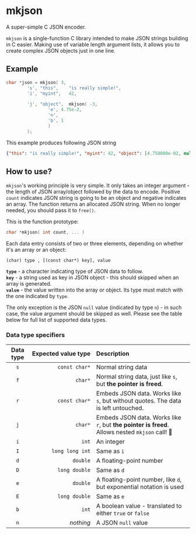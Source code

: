 # mkjson
A super-simple C JSON encoder.

`mkjson` is a single-function C library intended to make JSON strings building in C easier. Making use of variable length argument lists, it allows you to create complex JSON objects just in one line.

## Example
```cpp
char *json = mkjson( 3,
		's', "this",    "is really simple!",
		'i', "myint",   42,
		
		'j', "object",  mkjson( -3, 
				'e', 4.75e-2,
				'n',
				'b', 1
				)
		);
```

This example produces following JSON string
```json
{"this": "is really simple!", "myint": 42, "object": [4.750000e-02, null, true]}

```

## How to use?
`mkjson`'s working principle is very simple. It only takes an integer argument - the length of JSON array/object followed by the data to encode. Positive `count` indicates JSON string is going to be an object and negative indicates an array. The function returns an allocated JSON string. When no longer needed, you should pass it to `free()`.

This is the function prototype:
```cpp
char *mkjson( int count, ... )
```

Each data entry consists of two or three elements, depending on whether it's an array or an object:
```
(char) type , [(const char*) key], value
```
**`type`**  - a character indicating type of JSON data to follow.<br>
**`key`** - a string used as key in JSON object - this should skipped when an array is generated.<br>
**`value`** - the value written into the array or object. Its type must match with the one indicated by `type`.

The only exception is the JSON `null` value (indicated by type `n`) - in such case, the value argument should be skipped as well. Please see the table below for full list of supported data types.

### Data type specifiers
|Data type|Expected&nbsp;value&nbsp;type|Description|
|:---:|---:|:---|
|`s`|`const char*`|Normal string data|
|`f`|`char*`|Normal string data, just like `s`, but **the pointer is freed**.|
|`r`|`const char*`|Embeds JSON data. Works like `s`, but without quotes. The data is left untouched.|
|`j`|`char*`|Embeds JSON data. Works like `r`, but **the pointer is freed**. Allows nested `mkjson` call! :tada:|
|`i`|`int`|An integer|
|`I`|`long long int`|Same as `i`|
|`d`|`double`|A floating-point number|
|`D`|`long double`|Same as `d`|
|`e`|`double`|A floating-point number, like `d`, but exponential notation is used|
|`E`|`long double`|Same as `e`|
|`b`|`int`|A boolean value - translated to either `true` or `false`|
|`n`|*nothing*|A JSON `null` value|
